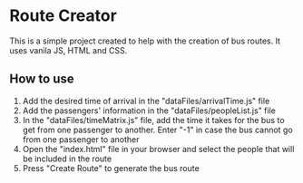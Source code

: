 # Route Creator
This is a simple project created to help with the creation of bus routes. It uses vanila JS, HTML and CSS.

## How to use
1. Add the desired time of arrival in the "dataFiles/arrivalTime.js" file
2. Add the passengers' information in the "dataFiles/peopleList.js" file
3. In the "dataFiles/timeMatrix.js" file, add the time it takes for the bus to get from one passenger to another. Enter "-1" in case the bus cannot go from one passenger to another
4. Open the "index.html" file in your browser and select the people that will be included in the route
5. Press "Create Route" to generate the bus route
